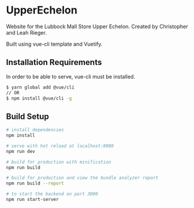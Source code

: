 # UpperEchelon
Website for the Lubbock Mall Store Upper Echelon. Created by Christopher and Leah Rieger.

Built using vue-cli template and Vuetify.

## Installation Requirements

In order to be able to serve, vue-cli must be installed. 

```bash
$ yarn global add @vue/cli
// OR 
$ npm install @vue/cli -g
```

## Build Setup

``` bash
# install dependencies
npm install

# serve with hot reload at localhost:8080
npm run dev

# build for production with minification
npm run build

# build for production and view the bundle analyzer report
npm run build --report

# to start the backend on port 3000
npm run start-server
```